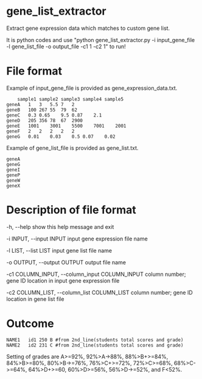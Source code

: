 # gene_list_extractor
Extract gene expression data which matches to custom gene list.

It is python codes and use "python gene_list_extractor.py -i input_gene_file -l gene_list_file -o output_file -c1 1 -c2 1" to run!

# File format
Example of input_gene_file is provided as gene_expression_data.txt. 

		sample1	sample2	sample3	sample4	sample5
	geneA	1	3	5.5	7	2
	geneB	100	267	55	79	62
	geneC	0.3	0.65	9.5	0.87	2.1
	geneD	205	356	78	67	2900
	geneE	1001	3001	5500	7001	2001
	geneF	2	2	2	2	2
	geneG	0.01	0.03	0.5	0.07	0.02

Example of gene_list_file is provided as gene_list.txt.

	geneA
	geneG
	geneI
	geneP
	geneW
	geneX

# Description of file format
 -h, --help            show this help message and exit
 
 -i INPUT, --input INPUT		input gene expression file name
 
 -l LIST, --list LIST		input gene list file name
 
 -o OUTPUT, --output OUTPUT		output file name
 
 -c1 COLUMN_INPUT, --column_input COLUMN_INPUT		column number; gene ID location in input gene expression file
 
 -c2 COLUMN_LIST, --column_list COLUMN_LIST		column number; gene ID location in gene list file

# Outcome

	NAME1	id1 250	B #from 2nd_line(students total scores and grade)
	NAME2	id2 231	C #from 2nd_line(students total scores and grade)

Setting of grades are A>=92%, 92%>A->88%, 88%>B+>=84%, 84%>B>=80%, 80%>B->=76%, 76%>C+>=72%, 72%>C>=68%, 68%>C->=64%, 64%>D+>=60, 60%>D>=56%, 56%>D->=52%, and F<52%.

